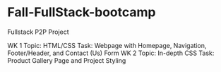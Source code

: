 # Fall-FullStack-bootcamp
Fullstack P2P Project

WK 1
Topic: 
HTML/CSS
Task:
Webpage with Homepage, Navigation, Footer/Header, and Contact (Us) Form
WK 2
Topic:
In-depth CSS
Task:
Product Gallery Page and Project Styling
